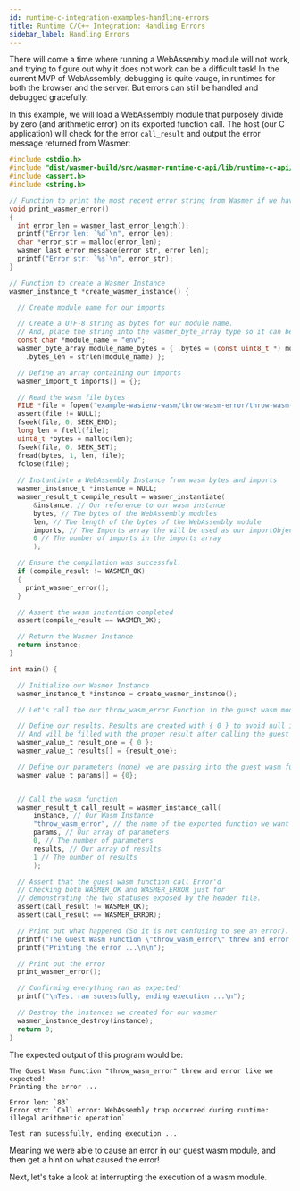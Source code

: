 ```yaml
---
id: runtime-c-integration-examples-handling-errors
title: Runtime C/C++ Integration: Handling Errors
sidebar_label: Handling Errors
---
```


There will come a time where running a WebAssembly module will not work, and trying to figure out why it does not work can be a difficult task! In the current MVP of WebAssembly, debugging is quite vauge, in runtimes for both the browser and the server. But errors can still be handled and debugged gracefully.

In this example, we will load a WebAssembly module that purposely divide by zero (and arithmetic error) on its exported function call. The host (our C application) will check for the error `call_result` and output the error message returned from Wasmer:

```c
#include <stdio.h>
#include "dist/wasmer-build/src/wasmer-runtime-c-api/lib/runtime-c-api/wasmer.h"
#include <assert.h>
#include <string.h>

// Function to print the most recent error string from Wasmer if we have them
void print_wasmer_error()
{
  int error_len = wasmer_last_error_length();
  printf("Error len: `%d`\n", error_len);
  char *error_str = malloc(error_len);
  wasmer_last_error_message(error_str, error_len);
  printf("Error str: `%s`\n", error_str);
}

// Function to create a Wasmer Instance
wasmer_instance_t *create_wasmer_instance() {

  // Create module name for our imports

  // Create a UTF-8 string as bytes for our module name. 
  // And, place the string into the wasmer_byte_array type so it can be used by our guest wasm instance.
  const char *module_name = "env";
  wasmer_byte_array module_name_bytes = { .bytes = (const uint8_t *) module_name,
    .bytes_len = strlen(module_name) };

  // Define an array containing our imports
  wasmer_import_t imports[] = {};

  // Read the wasm file bytes
  FILE *file = fopen("example-wasienv-wasm/throw-wasm-error/throw-wasm-error.wasm", "r");
  assert(file != NULL);
  fseek(file, 0, SEEK_END);
  long len = ftell(file);
  uint8_t *bytes = malloc(len);
  fseek(file, 0, SEEK_SET);
  fread(bytes, 1, len, file);
  fclose(file);
    
  // Instantiate a WebAssembly Instance from wasm bytes and imports
  wasmer_instance_t *instance = NULL;
  wasmer_result_t compile_result = wasmer_instantiate(
      &instance, // Our reference to our wasm instance 
      bytes, // The bytes of the WebAssembly modules
      len, // The length of the bytes of the WebAssembly module
      imports, // The Imports array the will be used as our importObject
      0 // The number of imports in the imports array
      );

  // Ensure the compilation was successful.
  if (compile_result != WASMER_OK)
  {
    print_wasmer_error();
  }

  // Assert the wasm instantion completed
  assert(compile_result == WASMER_OK);

  // Return the Wasmer Instance
  return instance;
}

int main() {

  // Initialize our Wasmer Instance
  wasmer_instance_t *instance = create_wasmer_instance();

  // Let's call the our throw_wasm_error Function in the guest wasm module

  // Define our results. Results are created with { 0 } to avoid null issues,
  // And will be filled with the proper result after calling the guest wasm function.
  wasmer_value_t result_one = { 0 };
  wasmer_value_t results[] = {result_one};

  // Define our parameters (none) we are passing into the guest wasm function call.
  wasmer_value_t params[] = {0};


  // Call the wasm function
  wasmer_result_t call_result = wasmer_instance_call(
      instance, // Our Wasm Instance
      "throw_wasm_error", // the name of the exported function we want to call on the guest wasm module
      params, // Our array of parameters
      0, // The number of parameters
      results, // Our array of results
      1 // The number of results
      );

  // Assert that the guest wasm function call Error'd
  // Checking both WASMER_OK and WASMER_ERROR just for
  // demonstrating the two statuses exposed by the header file.
  assert(call_result != WASMER_OK);
  assert(call_result == WASMER_ERROR);

  // Print out what happened (So it is not confusing to see an error).
  printf("The Guest Wasm Function \"throw_wasm_error\" threw and error like we expected!\n");
  printf("Printing the error ...\n\n");

  // Print out the error
  print_wasmer_error();

  // Confirming everything ran as expected!
  printf("\nTest ran sucessfully, ending execution ...\n");

  // Destroy the instances we created for our wasmer
  wasmer_instance_destroy(instance);
  return 0;
}
```

The expected output of this program would be:

```
The Guest Wasm Function "throw_wasm_error" threw and error like we expected!
Printing the error ...

Error len: `83`
Error str: `Call error: WebAssembly trap occurred during runtime: illegal arithmetic operation`

Test ran sucessfully, ending execution ...
```

Meaning we were able to cause an error in our guest wasm module, and then get a hint on what caused the error!

Next, let's take a look at interrupting the execution of a wasm module.
